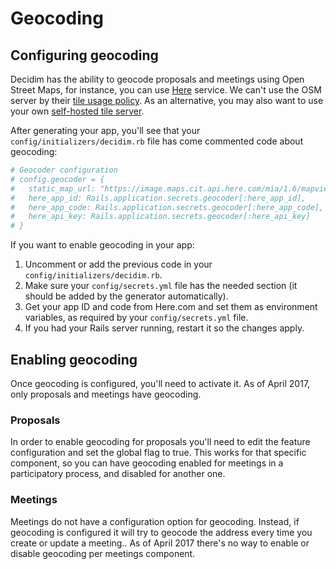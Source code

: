 # Geocoding

## Configuring geocoding

Decidim has the ability to geocode proposals and meetings using Open Street Maps, for instance, you can use [Here](http://here.com) service. We can't use the OSM server by their [tile usage policy](https://operations.osmfoundation.org/policies/tiles/). As an alternative, you may also want to use your own [self-hosted tile server](https://opentileserver.org/).

After generating your app, you'll see that your `config/initializers/decidim.rb` file has come commented code about geocoding:

```ruby
# Geocoder configuration
# config.geocoder = {
#   static_map_url: "https://image.maps.cit.api.here.com/mia/1.6/mapview",
#   here_app_id: Rails.application.secrets.geocoder[:here_app_id],
#   here_app_code: Rails.application.secrets.geocoder[:here_app_code],
#   here_api_key: Rails.application.secrets.geocoder[:here_api_key]
# }
```

If you want to enable geocoding in your app:

1. Uncomment or add the previous code in your `config/initializers/decidim.rb`.
1. Make sure your `config/secrets.yml` file has the needed section (it should be added by the generator automatically).
1. Get your app ID and code from Here.com and set them as environment variables, as required by your `config/secrets.yml` file.
1. If you had your Rails server running, restart it so the changes apply.

## Enabling geocoding

Once geocoding is configured, you'll need to activate it. As of April 2017, only proposals and meetings have geocoding.

### Proposals

In order to enable geocoding for proposals you'll need to edit the feature configuration and set the global flag to true. This works for that specific component, so you can have geocoding enabled for meetings in a participatory process, and disabled for another one.

### Meetings

Meetings do not have a configuration option for geocoding. Instead, if geocoding is configured it will try to geocode the address every time you create or update a meeting.. As of April 2017 there's no way to enable or disable geocoding per meetings component.
